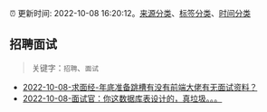 :alarm_clock: 更新时间: 2022-10-08 16:20:12。[来源分类](../README.md)、[标签分类](../TAGS.md)、[时间分类](../TIMELINE.md)

## 招聘面试


> 关键字：`招聘`、`面试`



- [2022-10-08-求面经-年底准备跳槽有没有前端大佬有无面试资料？](https://www.v2ex.com/t/885369) 
- [2022-10-08-面试官：你这数据库表设计的，真垃圾。。。](https://toutiao.io/k/0c7whvz) 